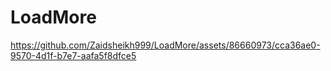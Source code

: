 # LoadMore

https://github.com/Zaidsheikh999/LoadMore/assets/86660973/cca36ae0-9570-4d1f-b7e7-aafa5f8dfce5

